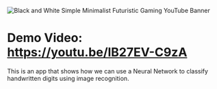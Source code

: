![Black and White Simple Minimalist Futuristic Gaming YouTube Banner](https://github.com/sfiguero-git/Handwriting-Recognition-NN/assets/35702217/6402ed2f-75db-4eaa-857d-46992e2f7a45)
# Demo Video: https://youtu.be/lB27EV-C9zA
This is an app that shows how we can use a Neural Network to classify handwritten
digits using image recognition.
